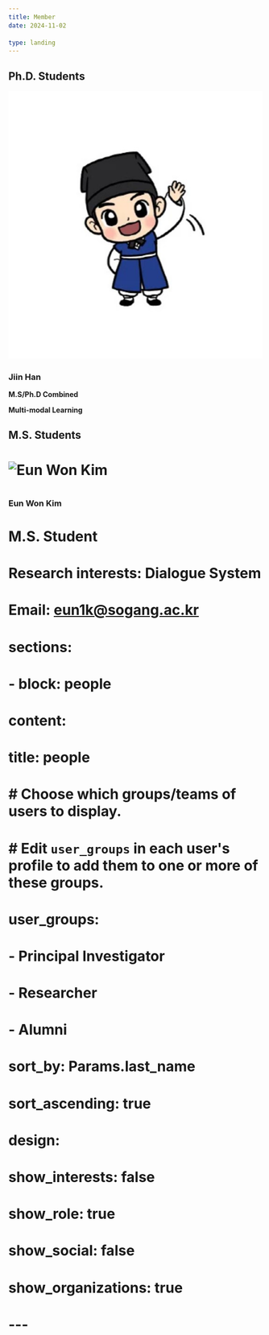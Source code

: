 ```yaml
---
title: Member
date: 2024-11-02

type: landing
---
```



## Ph.D. Students

<div class="member">
  <img src="../authors/jiinhan/avatar.jpg" alt="Students" class="member-photo">
  <h3>Jiin Han</h3>
  <p><strong>M.S/Ph.D Combined</strong></p>
  <p><strong>Multi-modal Learning</strong></p>
  <p><stronggkswldls8671@naver.com</strong></p>
</div>

## M.S. Students

# <div class="member">
#   <img src="path/to/eun_won_kim_photo.jpg" alt="Eun Won Kim" class="member-photo">
#   <h3>Eun Won Kim</h3>
#   <p><strong>M.S. Student</strong></p>
#   <p><strong>Research interests:</strong> Dialogue System</p>
#   <p><strong>Email:</strong> eun1k@sogang.ac.kr</p>
# </div>



# sections:
#   - block: people
#     content:
#       title: people
#       # Choose which groups/teams of users to display.
#       #   Edit `user_groups` in each user's profile to add them to one or more of these groups.
#       user_groups:
#           - Principal Investigator
#           - Researcher
#           - Alumni
#       sort_by: Params.last_name
#       sort_ascending: true
#     design:
#       show_interests: false
#       show_role: true
#       show_social: false
#       show_organizations: true
# ---
